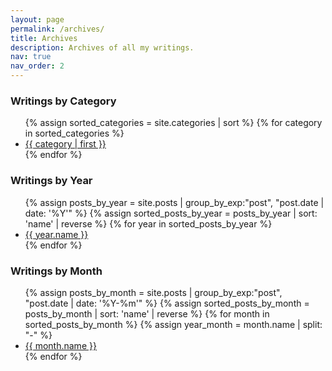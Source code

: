 ```yaml
---
layout: page
permalink: /archives/
title: Archives
description: Archives of all my writings.
nav: true
nav_order: 2
---
```


### Writings by Category
<ul>
{% assign sorted_categories = site.categories | sort %}
{% for category in sorted_categories %}
  <li><a href="{{ site.baseurl }}/blog/category/{{ category | first | slugify }}/">{{ category | first }}</a></li>
{% endfor %}
</ul>


### Writings by Year
<ul>
{% assign posts_by_year = site.posts | group_by_exp:"post", "post.date | date: '%Y'" %}
{% assign sorted_posts_by_year = posts_by_year | sort: 'name' | reverse %}
{% for year in sorted_posts_by_year %}
  <li><a href="{{ site.baseurl }}/blog/{{ year.name }}/">{{ year.name }}</a></li>
{% endfor %}
</ul>


### Writings by Month
<ul>
{% assign posts_by_month = site.posts | group_by_exp:"post", "post.date | date: '%Y-%m'" %}
{% assign sorted_posts_by_month = posts_by_month | sort: 'name' | reverse %}
{% for month in sorted_posts_by_month %}
  {% assign year_month = month.name | split: "-" %}
  <li><a href="{{ site.baseurl }}/blog/{{ year_month[0] }}/{{ year_month[1] }}/">{{ month.name }}</a></li>
{% endfor %}
</ul>





